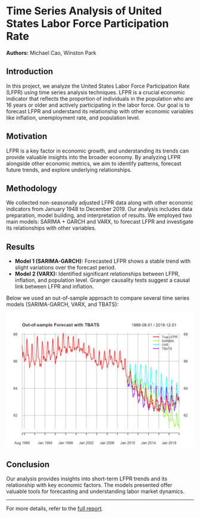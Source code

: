 # Time Series Analysis of United States Labor Force Participation Rate

**Authors:** Michael Cao, Winston Park

## Introduction

In this project, we analyze the United States Labor Force Participation Rate (LFPR) using time series analysis techniques. LFPR is a crucial economic indicator that reflects the proportion of individuals in the population who are 16 years or older and actively participating in the labor force. Our goal is to forecast LFPR and understand its relationship with other economic variables like inflation, unemployment rate, and population level.

## Motivation

LFPR is a key factor in economic growth, and understanding its trends can provide valuable insights into the broader economy. By analyzing LFPR alongside other economic metrics, we aim to identify patterns, forecast future trends, and explore underlying relationships.

## Methodology

We collected non-seasonally adjusted LFPR data along with other economic indicators from January 1948 to December 2019. Our analysis includes data preparation, model building, and interpretation of results. We employed two main models: SARIMA + GARCH and VARX, to forecast LFPR and investigate its relationships with other variables.

## Results

- **Model 1 (SARIMA-GARCH):** Forecasted LFPR shows a stable trend with slight variations over the forecast period.
- **Model 2 (VARX):** Identified significant relationships between LFPR, inflation, and population level. Granger causality tests suggest a causal link between LFPR and inflation.

Below we used an out-of-sample approach to compare several time series models (SARIMA-GARCH, VARX, and TBATS):
<p align="center">
<img src="https://github.com/mic-cao/Time_Series_LFPR/blob/main/tbats.png" alt="OOS" width="650">
</p>

## Conclusion

Our analysis provides insights into short-term LFPR trends and its relationship with key economic factors. The models presented offer valuable tools for forecasting and understanding labor market dynamics.

---

For more details, refer to the [full report](https://github.com/mic-cao/Time_Series_LFPR/blob/main/Final_Report.pdf).
